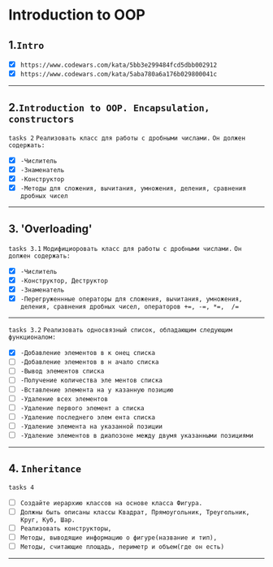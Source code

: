 #  **Introduction to OOP**

## 1.`Intro`
  - [x] `https://www.codewars.com/kata/5bb3e299484fcd5dbb002912`
  - [x] `https://www.codewars.com/kata/5aba780a6a176b029800041c`
------   
 ## 2.`Introduction to OOP. Encapsulation, constructors`
`tasks 2`
`Реализовать класс для работы с дробными числами.`
`Он должен содержать:`
  - [x] `-Числитель`
  - [x] `-Знаменатель`
  - [x] `-Конструктор`
  - [x] `-Методы для сложения, вычитания, умножения, деления, сравнения дробных чисел`
------
## 3. 'Overloading'
   `tasks 3.1`
   `Модифициоровать класс для работы с дробными числами.`
   `Он должен содержать:`
  - [x]  `-Числитель`
  - [x]  `-Конструктор, Деструктор`
  - [x]  `-Знаменатель`
  - [x]  `-Перегруженнные операторы для сложения, вычитания, умножения, деления, сравнения дробных чисел, операторов +=, -=, *=,  /=`
------   
   `tasks 3.2`
   `Реализовать односвязный список, обладающим следующим функционалом:`
  - [x] `-Добавление элементов в к онец списка`
  - [ ] `-Добавление элементов в н ачало списка`
  - [ ] `-Вывод элементов списка`  
  - [ ] `-Получение количества эле ментов списка`
  - [ ] `-Вставление элемента на у казанную позицию`
  - [ ] `-Удаление всех элементов` 
  - [ ] `-Удаление первого элемент а списка`
  - [ ] `-Удаление последнего элем ента списка`
  - [ ] `-Удаление элемента на указанной позиции`
  - [ ] `-Удаление элементов в диапозоне между двумя указанными позициями`
------
## 4. `Inheritance`
   `tasks 4`
  - [ ] `Создайте иерархию классов на основе класса Фигура.`
  - [ ] `Должны быть описаны классы Квадрат, Прямоугольник, Треугольник, Круг, Куб, Шар.`
  - [ ] `Реализовать конструкторы,`
  - [ ] `Методы, выводящие информацию о фигуре(название и тип),`
  - [ ] `Методы, считающие площадь, периметр и объем(где он есть)`
------
